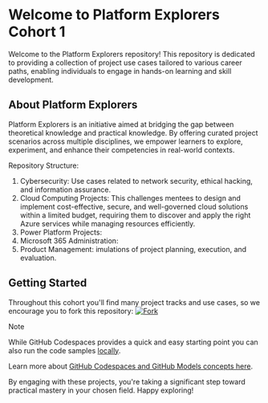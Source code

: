 # Welcome to Platform Explorers Cohort 1

Welcome to the Platform Explorers repository! This repository is dedicated to providing a collection of project use cases tailored to various career paths, enabling individuals to engage in hands-on learning and skill development.

## About Platform Explorers
Platform Explorers is an initiative aimed at bridging the gap between theoretical knowledge and practical knowledge. By offering curated project scenarios across multiple disciplines, we empower learners to explore, experiment, and enhance their competencies in real-world contexts.​

Repository Structure:
1. Cybersecurity:  Use cases related to network security, ethical hacking, and information assurance.​
2. Cloud Computing Projects: This challenges mentees to design and implement cost-effective, secure, and well-governed cloud solutions within a limited budget, requiring them to discover and apply the right Azure services while managing resources efficiently.
3. Power Platform Projects: 
4. Microsoft 365 Administration: 
5. Product Management:  imulations of project planning, execution, and evaluation.

## Getting Started
 
Throughout this cohort you'll find many project tracks and use cases, so we encourage you to fork this repository:
 [![Fork](https://img.shields.io/badge/Fork-Repository-blue?style=flat-square)](https://github.com/PlatformExplorers/Platform-Explorers-Cohort-1/fork)




> [!NOTE]
>
> While GitHub Codespaces provides a quick and easy starting point you can also run the code samples [locally](./setup/README.md#option-2--running-the-app-locally).
>
> Learn more about [GitHub Codespaces and GitHub Models concepts here](./setup/README.md).  
>  

By engaging with these projects, you're taking a significant step toward practical mastery in your chosen field. Happy exploring!​



